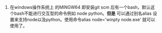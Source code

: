 1. 在windows操作系统上 的MINGW64 即安装git scm 后有一个bash，默认这个bash不能进行交互型的命令例如 node python。**但是** 可以通过别名alias 设置来支持node以及python。使用命令alias node='winpty node.exe' 就可以使用了。
